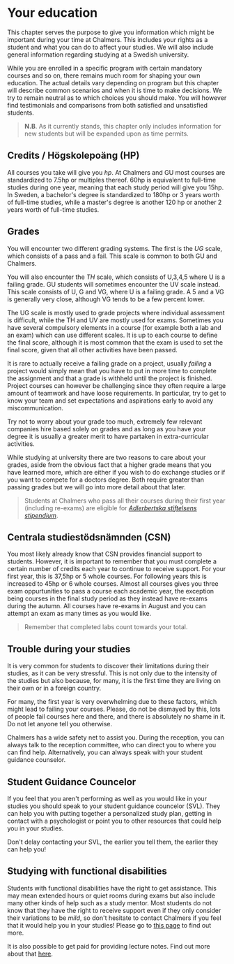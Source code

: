 # Your education

This chapter serves the purpose to give you information which might be important
during your time at Chalmers. This includes your rights as a student and what
you can do to affect your studies. We will also include general information
regarding studying at a Swedish university.

While you are enrolled in a specific program with certain mandatory courses and so on, there remains much room for shaping your own education. The actual details vary depending on program but this chapter will describe common scenarios and when it is time to make decisions. We try to remain neutral as to which choices you should make. You will however find testimonials and comparisons from both satisfied and unsatisfied students.

> **N.B**. As it currently stands, this chapter only includes information for new students but will be expanded upon as time permits.

## Credits / Högskolepoäng (HP)

All courses you take will give you _hp_. At Chalmers and GU most courses are standardized to 7.5hp or multiples thereof. 60hp is equivalent to full-time studies during one year, meaning that each study period will give you 15hp. In Sweden, a bachelor's degree is standardized to 180hp or 3 years worth of full-time studies, while a master's degree is another 120 hp or another 2 years worth of full-time studies.

## Grades

You will encounter two different grading systems. The first is the _UG_ scale, which consists of a pass and a fail. This scale is common to both GU and Chalmers.

You will also encounter the _TH_ scale, which consists of U,3,4,5 where U is a failing grade. GU students will sometimes encounter the UV scale instead. This scale consists of U, G and VG, where U is a failing grade. A 5 and a VG is generally very close, although VG tends to be a few percent lower.

The UG scale is mostly used to grade projects where individual assessment is difficult, while the TH and UV are mostly used for exams. Sometimes you have several compulsory elements in a course (for example both a lab and an exam) which can use different scales. It is up to each course to define the final score, although it is most common that the exam is used to set the final score, given that all other activities have been passed.

It is rare to actually receive a failing grade on a project, usually _failing_ a project would simply mean that you have to put in more time to complete the assignment and that a grade is withheld until the project is finished. Project courses can however be challenging since they often require a large amount of teamwork and have loose requirements. In particular, try to get to know your team and set expectations and aspirations early to avoid any miscommunication.

Try not to worry about your grade too much, extremely few relevant companies hire based solely on grades and as long as you have your degree it is usually a greater merit to have partaken in extra-curricular activities.

While studying at university there are two reasons to care about your grades, aside from the obvious fact that a higher grade means that you have learned more, which are either if you wish to do exchange studies or if you want to compete for a doctors degree. Both require greater than passing grades but we will go into more detail about that later.

> Students at Chalmers who pass all their courses during their first year (including re-exams) are eligible for [_Adlerbertska stiftelsens stipendium_](https://www.chalmers.se/en/education/study-at-chalmers/student-life/scholarships-for-enrolled-students/adlerbert-foreign-student-hospitality-foundation/).

## Centrala studiestödsnämnden (CSN)

You most likely already know that CSN provides financial support to students. However, it is important to remember that you must complete a certain number of credits each year to continue to receive support. For your first year, this is 37,5hp or 5 whole courses. For following years this is increased to 45hp or 6 whole courses. Almost all courses gives you three exam oppurtunities to pass a course each academic year, the exception being courses in the final study period as they instead have re-exams during the autumn. All courses have re-exams in August and you can attempt an exam as many times as you would like.

> Remember that completed labs count towards your total.

## Trouble during your studies

It is very common for students to discover their limitations during their studies, as it can be very stressful. This is not only due to the intensity of the studies but also because, for many, it is the first time they are living on their own or in a foreign country.

For many, the first year is very overwhelming due to these factors, which might
lead to failing your courses. Please, do not be dismayed by this, lots of people
fail courses here and there, and there is absolutely no shame in it. Do not let
anyone tell you otherwise.

Chalmers has a wide safety net to assist you. During the reception, you can always talk to the reception committee, who can direct you to where you can find help. Alternatively, you can always speak with your student guidance counselor.

## Student Guidance Councelor

If you feel that you aren't performing as well as you would like in your studies you should speak to your student guidance councelor (SVL). They can help you with putting together a personalized study plan, getting in contact with a psychologist or point you to other resources that could help you in your studies.

Don't delay contacting your SVL, the earlier you tell them, the earlier they can help you!

## Studying with functional disabilities

Students with functional disabilities have the right to get assistance. This may mean extended hours or quiet rooms during exams but also include many other kinds of help such as a study mentor. Most students do not know that they have the right to receive support even if they only consider their variations to be _mild_, so don't hesitate to contact Chalmers if you feel that it would help you in your studies! Please go to [this page](https://www.chalmers.se/en/education/student-support/studying-with-disabilities/) to find out more.

It is also possible to get paid for providing lecture notes. Find out more about that [here](https://www.chalmers.se/en/education/student-support/studying-with-disabilities/note-taking-support/).
